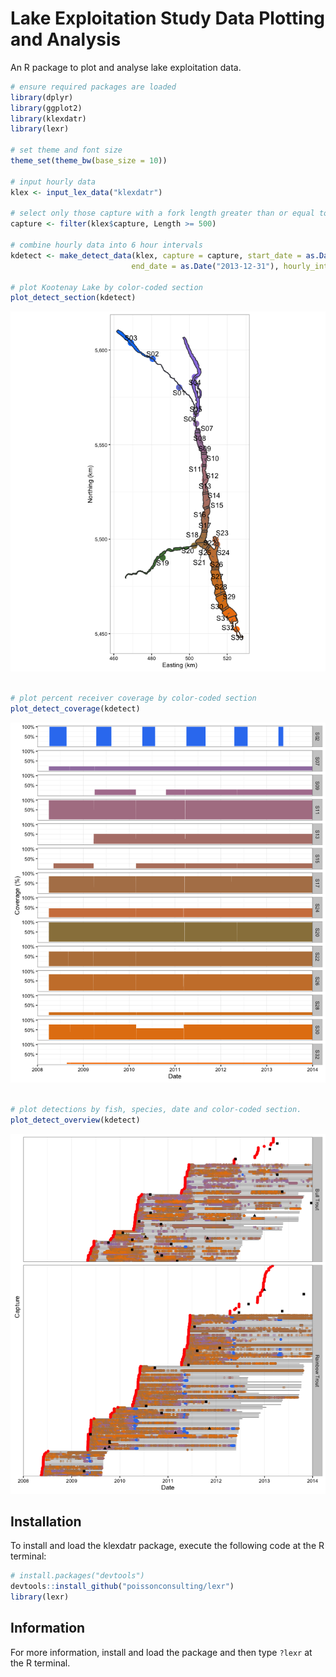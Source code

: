 <!-- README.md is generated from README.Rmd. Please edit that file -->
Lake Exploitation Study Data Plotting and Analysis
==================================================

An R package to plot and analyse lake exploitation data.

``` r
# ensure required packages are loaded
library(dplyr)
library(ggplot2)
library(klexdatr)
library(lexr)

# set theme and font size
theme_set(theme_bw(base_size = 10))

# input hourly data
klex <- input_lex_data("klexdatr")

# select only those capture with a fork length greater than or equal to 500 mm
capture <- filter(klex$capture, Length >= 500)

# combine hourly data into 6 hour intervals
kdetect <- make_detect_data(klex, capture = capture, start_date = as.Date("2008-04-01"),
                           end_date = as.Date("2013-12-31"), hourly_interval = 6L)

# plot Kootenay Lake by color-coded section
plot_detect_section(kdetect)
```

![](README-unnamed-chunk-2-1.png)<!-- -->

``` r

# plot percent receiver coverage by color-coded section
plot_detect_coverage(kdetect)
```

![](README-unnamed-chunk-2-2.png)<!-- -->

``` r

# plot detections by fish, species, date and color-coded section.
plot_detect_overview(kdetect)
```

![](README-unnamed-chunk-2-3.png)<!-- -->

Installation
------------

To install and load the klexdatr package, execute the following code at the R terminal:

``` r
# install.packages("devtools")
devtools::install_github("poissonconsulting/lexr")
library(lexr)
```

Information
-----------

For more information, install and load the package and then type `?lexr` at the R terminal.
